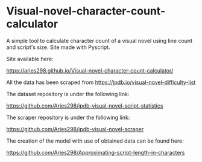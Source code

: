 # Visual-novel-character-count-calculator
A simple tool to calculate character count of a visual novel using line count and script's size.
Site made with Pyscript.

Site available here:

https://aries298.github.io/Visual-novel-character-count-calculator/


All the data has been scraped from https://jpdb.io/visual-novel-difficulty-list

The dataset repository is under the following link:

https://github.com/Aries298/jpdb-visual-novel-script-statistics

The scraper repository is under the following link:

https://github.com/Aries298/jpdb-visual-novel-scraper

The creation of the model with use of obtained data can be found here:

https://github.com/Aries298/Approximating-script-length-in-characters
